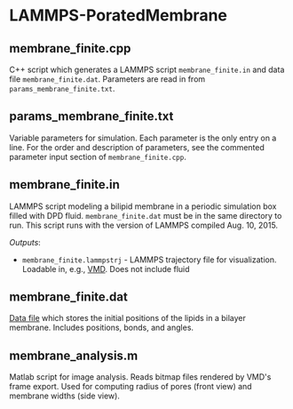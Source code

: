 # LAMMPS-PoratedMembrane

## membrane_finite.cpp
C++ script which generates a LAMMPS script `membrane_finite.in` and data file `membrane_finite.dat`. Parameters are read in from `params_membrane_finite.txt`.

## params_membrane_finite.txt
Variable parameters for simulation. Each parameter is the only entry on a line. For the order and description of parameters, see the commented parameter input section of `membrane_finite.cpp`.

## membrane_finite.in
LAMMPS script modeling a bilipid membrane in a periodic simulation box filled with DPD fluid. `membrane_finite.dat` must be in the same directory to run. This script runs with the version of LAMMPS compiled Aug. 10, 2015.

_Outputs_:
* `membrane_finite.lammpstrj` - LAMMPS trajectory file for visualization. Loadable in, e.g., [VMD](http://www.ks.uiuc.edu/Research/vmd/). Does not include fluid

## membrane_finite.dat
[Data file](http://lammps.sandia.gov/doc/read_data.html) which stores the initial positions of the lipids in a bilayer membrane. Includes positions, bonds, and angles.

## membrane_analysis.m
Matlab script for image analysis. Reads bitmap files rendered by VMD's frame export. Used for computing radius of pores (front view) and membrane widths (side view).
